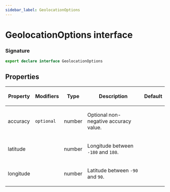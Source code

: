 ```yaml
---
sidebar_label: GeolocationOptions
---
```


# GeolocationOptions interface

### Signature

```typescript
export declare interface GeolocationOptions
```

## Properties

<table><thead><tr><th>

Property

</th><th>

Modifiers

</th><th>

Type

</th><th>

Description

</th><th>

Default

</th></tr></thead>
<tbody><tr><td>

<span id="accuracy">accuracy</span>

</td><td>

`optional`

</td><td>

number

</td><td>

Optional non-negative accuracy value.

</td><td>

</td></tr>
<tr><td>

<span id="latitude">latitude</span>

</td><td>

</td><td>

number

</td><td>

Longitude between `-180` and `180`.

</td><td>

</td></tr>
<tr><td>

<span id="longitude">longitude</span>

</td><td>

</td><td>

number

</td><td>

Latitude between `-90` and `90`.

</td><td>

</td></tr>
</tbody></table>
